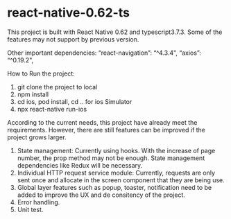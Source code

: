 # react-native-0.62-ts
This project is built with React Native 0.62 and typescript3.7.3.
Some of the features may not support by previous version.

Other important dependencies:
“react-navigation”: “^4.3.4",
“axios”: “^0.19.2",

How to Run the project:
1. git clone the project to local
2. npm install
2. cd ios, pod install, cd .. for ios Simulator
3. npx react-native run-ios

According to the current needs, this project have already meet the requirements. However, there are still features can be improved if the project grows larger.
1. State management: Currently using hooks. With the increase of page number, the prop method may not be enough. State management dependencies like Redux will be necessary.
2. Individual HTTP request service module: Currently, requests are only sent once and allocate in the screen component that they are being use. 
3. Global layer features such as popup, toaster, notification need to be added to improve the UX and de consitency of the project.
4. Error handling.
5. Unit test.
